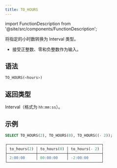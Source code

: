 ```yaml
---
title: TO_HOURS
---
```

import FunctionDescription from '@site/src/components/FunctionDescription';

<FunctionDescription description="引入或更新于：v1.2.677"/>

将指定的小时数转换为 Interval 类型。

- 接受正整数、零和负整数作为输入。

## 语法

```sql
TO_HOURS(<hours>)
```

## 返回类型

Interval（格式为 `hh:mm:ss`）。

## 示例

```sql
SELECT TO_HOURS(2), TO_HOURS(0), TO_HOURS((- 2));

┌───────────────────────────────────────────┐
│ to_hours(2) │ to_hours(0) │ to_hours(- 2) │
├─────────────┼─────────────┼───────────────┤
│ 2:00:00     │ 00:00:00    │ -2:00:00      │
└───────────────────────────────────────────┘
```